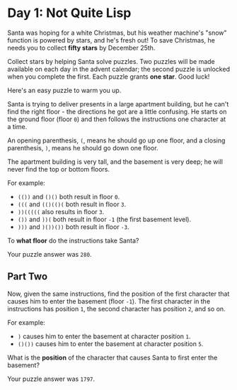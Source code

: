 # Day 1: Not Quite Lisp

Santa was hoping for a white Christmas, but his weather machine's "snow"
function is powered by stars, and he's fresh out! To save Christmas, he needs
you to collect **fifty stars** by December 25th.

Collect stars by helping Santa solve puzzles. Two puzzles will be made
available on each day in the advent calendar; the second puzzle is unlocked
when you complete the first. Each puzzle grants **one star**. Good luck!

Here's an easy puzzle to warm you up.

Santa is trying to deliver presents in a large apartment building, but he can't
find the right floor - the directions he got are a little confusing. He starts
on the ground floor (floor `0`) and then follows the instructions one character
at a time.

An opening parenthesis, `(`, means he should go up one floor, and a closing
parenthesis, `)`, means he should go down one floor.

The apartment building is very tall, and the basement is very deep; he will
never find the top or bottom floors.

For example:
- `(())` and `()()` both result in floor `0`.
- `(((` and `(()(()(` both result in floor `3`.
- `))(((((` also results in floor `3`.
- `())` and `))(` both result in floor `-1` (the first basement level).
- `)))` and `)())())` both result in floor `-3`.

To **what floor** do the instructions take Santa?

Your puzzle answer was `280`.

## Part Two

Now, given the same instructions, find the position of the first character that
causes him to enter the basement (floor `-1`). The first character in the
instructions has position `1`, the second character has position `2`, and so
on.

For example:
- `)` causes him to enter the basement at character position `1`.
- `()())` causes him to enter the basement at character position `5`.

What is the **position** of the character that causes Santa to first enter the
basement?

Your puzzle answer was `1797`.
